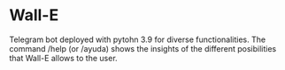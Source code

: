 # Wall-E
Telegram bot deployed with pytohn 3.9 for diverse functionalities. The command /help (or /ayuda) shows the insights of the different posibilities that Wall-E allows to the user.
